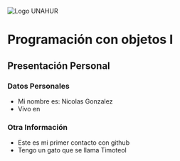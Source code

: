 ![Logo UNAHUR](./UNAHUR.png)

# Programación con objetos I
## Presentación Personal

### Datos Personales
- Mi nombre es: Nicolas Gonzalez
- Vivo en


### Otra Información
- Este es mi primer contacto con github
- Tengo un gato que se llama Timoteol
